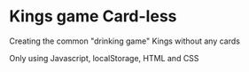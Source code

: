<h1>Kings game Card-less</h1>
<p>Creating the common "drinking game" Kings without any cards</p>

<p>Only using Javascript, localStorage, HTML and CSS</p>

